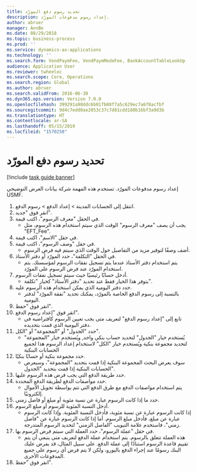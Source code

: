 ```yaml
---
title: ‏‫تحديد رسوم دفع المورّد‬
description: إعداد رسوم مدفوعات المورّد.
author: abruer
manager: AnnBe
ms.date: 08/29/2018
ms.topic: business-process
ms.prod: ''
ms.service: dynamics-ax-applications
ms.technology: ''
ms.search.form: VendPaymFee, VendPaymModeFee, BankAccountTableLookUp
audience: Application User
ms.reviewer: twheeloc
ms.search.scope: Core, Operations
ms.search.region: Global
ms.author: abruer
ms.search.validFrom: 2016-06-30
ms.dyn365.ops.version: Version 7.0.0
ms.openlocfilehash: 399291a98ddc6b01fb08f7a5c629ec7a6f8acfbf
ms.sourcegitcommit: 9d4c7edd0ae2053c37c7d81cdd180b16bf3a9d3b
ms.translationtype: HT
ms.contentlocale: ar-SA
ms.lasthandoff: 05/15/2019
ms.locfileid: "1570258"
---
```

# <a name="define-vendor-payment-fees"></a>‏‫تحديد رسوم دفع المورّد‬

[!include [task guide banner](../../includes/task-guide-banner.md)]

إعداد رسوم مدفوعات المورّد. تستخدم هذه المهمة شركة بيانات العرض التوضيحي USMF.

1. انتقل إلى الحسابات المدينة > إعداد الدفع‬ > رسوم الدفع‬.
2. انقر فوق "جديد".
3. في الحقل "معرف الرسوم"، اكتب قيمة.
    * يجب أن يصف "معرف الرسوم" الوقت الذي سيتم استخدام هذه الرسوم، مثل "EFT_Fee".  
4. في حقل "الاسم"، اكتب قيمة.
5. في حقل "وصف الرسوم"، اكتب قيمة.
    * أضف وصفًا لتوفير مزيد من التفاصيل حول الوقت الذي سيتم فيه فرض الرسوم.  
6. في الحقل "التكلفة‬"، حدد المورّد أو دفتر الأستاذ.
    * يتم استخدام دفتر الأستاذ عندما يتم تسجيل نفقات الرسوم لمؤسستك.  يتم استخدام المورّد عند فرض الرسوم على المورّد.  
7. أدخل حسابًا رئيسيًا حيث سيتم تسجيل نفقات الرسوم.
    * يتوفر هذا الخيار فقط عند تحديد "دفتر الأستاذ" كخيار "تكلفة".  
8. حدد دفتر اليومية الذي يمكن استخدام هذه الرسوم عليه. 
    * بالنسبة إلى رسوم الدفع الخاصة بالمورّد، يمكنك تحديد "نفقة المورّد" لدفتر اليومية.  
9. انقر فوق "حفظ".
10. انقر فوق "إعداد رسوم الدفع‬".
    * تابع إلى "إعداد رسوم الدفع" لتعريف متى يجب تعيين الرسوم كافتراضية في دفتر اليومية الذي قمت بتحديده.  
11. حدد "الجدول" أو "المجموعة" أو "الكل".
    * يُستخدم خيار "الجدول" لتحديد حساب بنكي واحد, ويُستخدم خيار "المجموعة" لتحديد مجموعة بنكية ويُستخدم خيار "الكل" لاستخدام إعداد الرسوم هذا لجميع الحسابات البنكية  
12. حدد مجموعة بنكية أو حسابًا بنكيًا.
    * سوف يعرض البحث المجموعة البنكية إذا قمت بتحديد "المجموعة"، وسيعرض الحسابات البنكية إذا قمت بتحديد "الجدول".  
13. حدد طريقة الدفع التي يجب فرض هذه الرسوم عليها.
14. حدد مواصفات الدفع لطريقة الدفع المحددة.
    * يتم استخدام مواصفات الدفع مع طرق الدفع التي تتم بواسطة تحويل الأموال إلكترونيًا.  
15. حدد ما إذا كانت الرسوم عبارة عن نسبة مئوية أو مبلغ أو فاصل زمني.
16. أدخل النسبة المئوية للرسوم أو مبلغ الرسوم.
    * إذا كانت الرسوم عبارة عن نسبة مئوية، فأدخل النسبة المئوية. وإذا كانت الرسوم عبارة عن مبلغ، فأدخل مبلغ الرسوم. أما إذا كانت الرسوم عبارة عن "فاصل زمني"، فاستخدم علامة التبويب "الفاصل الزمني" لتحديد الرسوم المتدرجة.  
17. في حقل "عملة الرسوم‬"، حدد العملة التي سيتم فرض الرسوم بها.
    * هذه العملة تتعلق بالرسوم. يتم استخدام عملة الدفع لتعريف متى ينبغي أن يتم تقييم قاعدة الرسوم استنادًا إلى عملة الدفع. على سبيل المثال، قد يفرض عليك البنك رسومًا عند إجراء الدفع باليورو، ولكن لا يتم فرض أي رسوم على جميع المدفوعات الأخرى.  
18. انقر فوق "حفظ".

